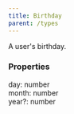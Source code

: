 ```yaml
---
title: Birthday
parent: /types
---
```


A user's birthday.

### Properties

<div class="flex flex-col gap-3"><div><div class="flex gap-2"><div class="font-mono p" id="p_day" data-anchor><span class="font-bold">day</span><span class="opacity-50">:</span> <span>number</span></div></div></div><div><div class="flex gap-2"><div class="font-mono p" id="p_month" data-anchor><span class="font-bold">month</span><span class="opacity-50">:</span> <span>number</span></div></div></div><div><div class="flex gap-2"><div class="font-mono p" id="p_year" data-anchor><span class="font-bold">year</span><span class="opacity-50"><span title="Optional" class="cursor-help">?</span>:</span> <span>number</span></div></div></div></div>

